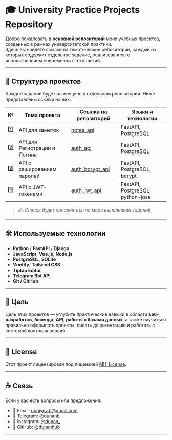# 🎓 University Practice Projects Repository

Добро пожаловать в **основной репозиторий** моих учебных проектов, созданных в рамках университетской практики.  
Здесь вы найдёте ссылки на тематические репозитории, каждый из которых содержит отдельное задание, реализованное с использованием современных технологий.

---

## 📂 Структура проектов

Каждое задание будет размещено в отдельном репозитории. Ниже представлены ссылки на них:

| №   | Тема проекта                      | Ссылка на репозиторий                               | Языки и технологии         |
|-----|-----------------------------------|-----------------------------------------------------|----------------------------|
| 1️⃣ | API для заметок                   | [notes_api](https://github.com/dunanhub/notes_api)  | FastAPI, PostgreSQL        |
| 2️⃣ | API для Регистрации и Логина      | [auth_api](https://github.com/dunanhub/auth_api)          | FastAPI, PostgreSQL        |
| 3️⃣ | API с хешированием паролей        | [auth_bcrypt_api](https://github.com/dunanhub/auth_bcrypt_api) | FastAPI, PostgreSQL, bcrypt |
| 4️⃣ | API с JWT-токенами                | [auth_jwt_api](https://github.com/dunanhub/JWT_Authentication.git)      | FastAPI, PostgreSQL, python-jose    |

> ✍️ *Список будет пополняться по мере выполнения заданий*

---

## 🛠 Используемые технологии

- **Python** / **FastAPI** / **Django**
- **JavaScript**, **Vue.js**, **Node.js**
- **PostgreSQL**, **SQLite**
- **Vuetify**, **Tailwind CSS**
- **Tiptap Editor**
- **Telegram Bot API**
- **Git / GitHub**

---

## 🧠 Цель

Цель этих проектов — углубить практические навыки в области **веб-разработки**, **бэкенда**, **API**, **работы с базами данных**, а также научиться правильно оформлять проекты, писать документацию и работать с системой контроля версий.

---

## 📜 License

Этот проект лицензирован под лицензией [MIT License](LICENSE).

---

## ☕ Связь

Если у вас есть вопросы или предложения:
- 📧 Email: [ubniyev.b@gmail.com](mailto:ubniyev.b@gmail.com)
- 📱 Telegram: [@dunanb](https://t.me/dunanb)
- 📱 Instagram: [@dunan_](https://www.instagram.com/d.unan_/)
- 💼 GitHub: [@dunanhub](https://github.com/dunanhub)

---
